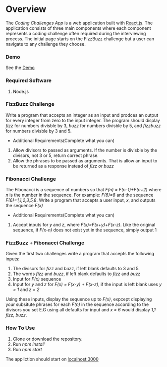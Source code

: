# Overview
The *Coding Challenges App* is a web application built with [React.js](https://reactjs.org/). The application consists of three main components where each component represents a coding challenge often required during the interviewing process. The initial page starts on the FizzBuzz challenge
but a user can navigate to any challenge they choose.

### Demo
See the [Demo](http://meddy672-interview-coding-challenge.s3-website-us-east-1.amazonaws.com/)

### Required Software
1. Node.js

### FizzBuzz Challenge
Write a program that accepts an integer as an input and prodces an output for every integer from zero to the input integer.
The program should display *fizz* for numbers divisble by 3, *buzz* for numbers divisble by 5, and *fizzbuzz* for
numbers divisble by 3 and 5.

* Additional Requirements(Complete what you can)
1. Allow divisors to passed as arguments. If the number is divisble by the divisors, not 3 or 5, return correct phrase.
2. Allow the phrases to be passed as arguments. That is allow an input to be returned as a response instead of *fizz or buzz*

### Fibonacci Challenge
The Fibonacci is a sequence of numbers so that *F(n) = F(n-1)+F(n+2)* where *n* is the number in the sequence.
For example: *F(6)=8* and the sequence *F(6)=1,1,2,3,5,8*. Write a program that accepts a user input,
*x*, and outputs the sequence *F(x)*

* Additional Requirements(Complete what you can)
1. Accept inputs for *y* and *z*, where *F(x)=F(x+y)+F(x-z)*. Like the original sequence, if *F(x-n)* does not exist yet in the sequence, simply output 1

### FizzBuzz + Fibonacci Challenge
Given the first two challenges write a program that accepts the following inputs:
1. The divisors for *fizz* and *buzz*, if left blank defaults to 3 and 5.
2. The words *fizz* and *buzz*, if left blank defaults to *fizz* and *buzz*
3. Input for *F(x)* sequence
4. Input for *y* and *z* for *F(x) = F(x-y) + F(x-z)*, if the input is left blank uses *y = 1* and *z = 2*

Using these inputs, display the sequence up to *F(x)*, expcept displaying your subsitute phrases for each *F(n)* in the sequence according to the divisors you set E.G using all defaults for input and *x = 6* would display *1,1 fizz, buzz*.

### How To Use
1. Clone or download the repository.
2. Run *npm install*
3. Run *npm start*

The appliction should start on [localhost:3000](http://localhost:3000)
